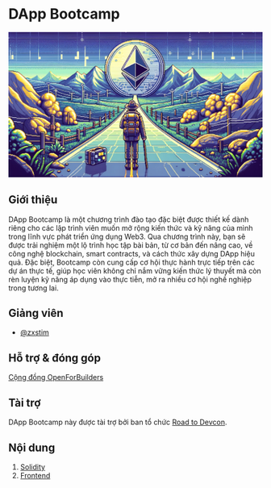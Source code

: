 # DApp Bootcamp

![DApp Bootcamp](../dapp-bootcamp.webp)

## Giới thiệu
​DApp Bootcamp là một chương trình đào tạo đặc biệt được thiết kế dành riêng cho các lập trình viên muốn mở rộng kiến thức và kỹ năng của mình trong lĩnh vực phát triển ứng dụng Web3. Qua chương trình này, bạn sẽ được trải nghiệm một lộ trình học tập bài bản, từ cơ bản đến nâng cao, về công nghệ blockchain, smart contracts, và cách thức xây dựng DApp hiệu quả. Đặc biệt, Bootcamp còn cung cấp cơ hội thực hành trực tiếp trên các dự án thực tế, giúp học viên không chỉ nắm vững kiến thức lý thuyết mà còn rèn luyện kỹ năng áp dụng vào thực tiễn, mở ra nhiều cơ hội nghề nghiệp trong tương lai.

## Giảng viên
- [@zxstim](https://github.com/zxstim)

## Hỗ trợ & đóng góp
[Cộng đồng OpenForBuilders](https://www.openforbuilders.com)

## Tài trợ
DApp Bootcamp này được tài trợ bởi ban tổ chức [Road to Devcon](https://blog.ethereum.org/2023/06/29/road-to-devcon7-grants).

## Nội dung

1. [Solidity](/solidity/)
2. [Frontend](/frontend/)

